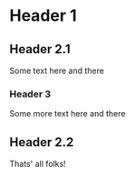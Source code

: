 # Header 1
## Header 2.1
Some text here and there
### Header 3
Some more text here and there
## Header 2.2
Thats' all folks!
